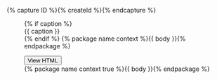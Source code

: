 {% capture ID %}{% createId %}{% endcapture %}

<div class="border border-base-lighter margin-bottom-3 padding-3 radius-lg">
  <figure class="margin-0 margin-bottom-3">
    {% if caption %}<figcaption class="margin-bottom-2">{{ caption }}</figcaption>{% endif %}
    {% package name context %}{{ body }}{% endpackage %}
  </figure>

  <figure class="margin-0">
    <div class="usa-accordion cfa-accordion">
      <figcaption class="usa-accordion__heading">
        <button type="button" class="usa-accordion__button" aria-expanded="false" aria-controls="aria-c-{{ ID }}">
          View HTML
        </button>
      </figcaption>
      <div id="aria-c-{{ ID }}" class="usa-accordion__content overflow-visible padding-0">
        {% package name context true %}{{ body }}{% endpackage %}
      </div>
    </div>
  </figure>
</div>